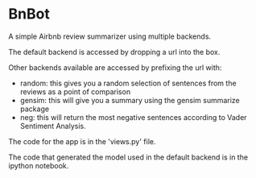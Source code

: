 # BnBot
A simple Airbnb review summarizer using multiple backends.

The default backend is accessed by dropping a url into the box.

Other backends available are accessed by prefixing the url with:
- random: this gives you a random selection of sentences from the reviews as a point of comparison
- gensim: this will give you a summary using the gensim summarize package
- neg: this will return the most negative sentences according to Vader Sentiment Analysis.

The code for the app is in the 'views.py' file.

The code that generated the model used in the default backend is in the ipython notebook.
